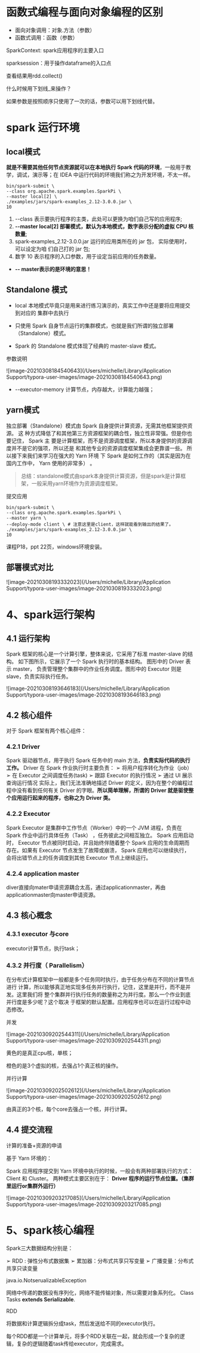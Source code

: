 # 函数式编程与面向对象编程的区别

- 面向对象调用：对象.方法（参数）
- 函数式调用：函数（参数）





SparkContext:  spark应用程序的主要入口

sparksession：用于操作dataframe的入口点

查看结果用rdd.collect()



什么时候用下划线_来操作？

如果参数是按照顺序只使用了一次的话，参数可以用下划线代替。



# spark 运行环境



## local模式

**就是不需要其他任何节点资源就可以在本地执行 Spark 代码的环境**，一般用于教学，调试，演示等；在 IDEA 中运行代码的环境我们称之为开发环境，不太一样。

```shell
bin/spark-submit \
--class org.apache.spark.examples.SparkPi \
--master local[2] \
./examples/jars/spark-examples_2.12-3.0.0.jar \
10
```

1) --class 表示要执行程序的主类，此处可以更换为咱们自己写的应用程序;
2) **--master local[2] 部署模式，默认为本地模式，数字表示分配的虚拟 CPU 核数量**;
3) spark-examples_2.12-3.0.0.jar 运行的应用类所在的 jar 包， 实际使用时，可以设定为咱
们自己打的 jar 包;
4) 数字 10 表示程序的入口参数，用于设定当前应用的任务数量。

- **-- master表示的是环境的意思！**

## Standalone 模式

- local 本地模式毕竟只是用来进行练习演示的，真实工作中还是要将应用提交到对应的
  集群中去执行

- 只使用 Spark 自身节点运行的集群模式，也就是我们所谓的独立部署（Standalone）模式。 

- Spark 的 Standalone 模式体现了经典的 master-slave 模式。



参数说明

![image-20210308184540643](/Users/michelle/Library/Application Support/typora-user-images/image-20210308184540643.png)

- --executor-memory 计算节点，内存越大，计算能力越强；

## yarn模式

独立部署（Standalone）模式由 Spark 自身提供计算资源，无需其他框架提供资源。 这
种方式降低了和其他第三方资源框架的耦合性，独立性非常强。但是你也要记住， Spark 主
要是计算框架，而不是资源调度框架，所以本身提供的资源调度并不是它的强项，所以还是
和其他专业的资源调度框架集成会更靠谱一些。 所以接下来我们来学习在强大的 Yarn 环境
下 Spark 是如何工作的（其实是因为在国内工作中， Yarn 使用的非常多） 。

> 总结：standalone模式由spark本身提供计算资源，但是spark是计算框架，一般采用yarn环境作为资源调度框架。

提交应用 

```shell
bin/spark-submit \
--class org.apache.spark.examples.SparkPi \
--master yarn \
--deploy-mode client \ # 注意这里是client，这样就能看到输出的结果了。
./examples/jars/spark-examples_2.12-3.0.0.jar \
10
```



课程P18，ppt 22页，windows环境安装。

## 部署模式对比

![image-20210308193332023](/Users/michelle/Library/Application Support/typora-user-images/image-20210308193332023.png)







# 4、spark运行架构

## 4.1 运行架构

Spark 框架的核心是一个计算引擎，整体来说，它采用了标准 master-slave 的结构。
如下图所示，它展示了一个 Spark 执行时的基本结构。 图形中的 Driver 表示 master，
负责管理整个集群中的作业任务调度。图形中的 Executor 则是 slave，负责实际执行任务。

![image-20210308193646183](/Users/michelle/Library/Application Support/typora-user-images/image-20210308193646183.png)

## 4.2 核心组件

对于 Spark 框架有两个核心组件：

### 4.2.1 Driver

Spark 驱动器节点，用于执行 Spark 任务中的 main 方法，**负责实际代码的执行工作。**
Driver 在 Spark 作业执行时主要负责：
➢ 将用户程序转化为作业（job）
➢ 在 Executor 之间调度任务(task)
➢ 跟踪 Executor 的执行情况
➢ 通过 UI 展示查询运行情况
实际上，我们无法准确地描述 Driver 的定义，因为在整个的编程过程中没有看到任何有关
Driver 的字眼。**所以简单理解，所谓的 Driver 就是驱使整个应用运行起来的程序，也称之为**
**Driver 类。**

### 4.2.2 Executor

Spark Executor 是集群中工作节点（Worker）中的一个 JVM 进程，负责在 Spark 作业中运行具体任务（Task） ，任务彼此之间相互独立。 Spark 应用启动时， Executor 节点被同时启动，并且始终伴随着整个 Spark 应用的生命周期而存在。如果有 Executor 节点发生了故障或崩溃， Spark 应用也可以继续执行，会将出错节点上的任务调度到其他 Executor 节点上继续运行。



### 4.2.4 application master

diver直接向mater申请资源耦合太高，通过applicationmaster，再由applicationmaster向master申请资源。





## 4.3 核心概念

### 4.3.1 executor 与core

executor计算节点，执行task；

### 4.3.2 并行度（ Parallelism）

在分布式计算框架中一般都是多个任务同时执行，由于任务分布在不同的计算节点进行
计算，所以能够真正地实现多任务并行执行，记住，这里是并行，而不是并发。这里我们将
整个集群并行执行任务的数量称之为并行度。那么一个作业到底并行度是多少呢？这个取决
于框架的默认配置。应用程序也可以在运行过程中动态修改。

并发

![image-20210309202544311](/Users/michelle/Library/Application Support/typora-user-images/image-20210309202544311.png)

黄色的是真正cpu核，单核；

橙色的是3个虚拟的核，去强占1个真正核的操作。



并行计算

![image-20210309202502612](/Users/michelle/Library/Application Support/typora-user-images/image-20210309202502612.png)

由真正的3个核，每个core去强占一个核，并行计算。



## 4.4 提交流程

计算的准备+资源的申请

基于 Yarn 环境的：

Spark 应用程序提交到 Yarn 环境中执行的时候，一般会有两种部署执行的方式： Client
和 Cluster。 两种模式主要区别在于： **Driver 程序的运行节点位置。（集群里运行or集群外运行）**

![image-20210309203217085](/Users/michelle/Library/Application Support/typora-user-images/image-20210309203217085.png)





# 5、spark核心编程

Spark三大数据结构分别是：

➢ RDD : 弹性分布式数据集
➢ 累加器：分布式共享只写变量
➢ 广播变量：分布式共享只读变量



java.io.NotserualizableException

网络中传递的数据没有序列化，网络不能传输对象，所以需要对象系列化。 Class Tasks **extends Serializable**.





RDD

将数据和计算逻辑拆分成task，然后发送给不同的executor执行。

每个RDD都是一个计算单元，将多个RDD关联在一起，就会形成一个复杂的逻辑，复杂的逻辑随着task传给executor，完成需求。